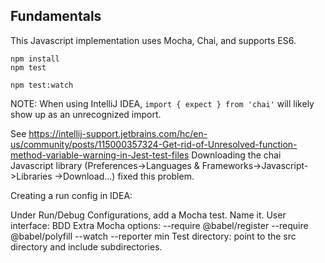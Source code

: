 ## Fundamentals

This Javascript implementation uses Mocha, Chai, and supports ES6.

```
npm install
npm test 

npm test:watch
```

NOTE: When using IntelliJ IDEA, ```import { expect } from 'chai'``` will likely show up as an unrecognized import.

See https://intellij-support.jetbrains.com/hc/en-us/community/posts/115000357324-Get-rid-of-Unresolved-function-method-variable-warning-in-Jest-test-files
Downloading the chai Javascript library (Preferences->Languages & Frameworks->Javascript->Libraries ->Download...) fixed this problem.


Creating a run config in IDEA:

Under Run/Debug Configurations, add a Mocha test. Name it.
User interface: BDD
Extra Mocha options: --require @babel/register --require @babel/polyfill --watch --reporter min
Test directory: point to the src directory and include subdirectories.

